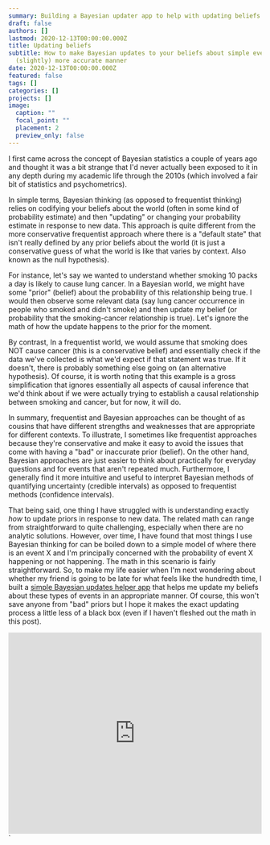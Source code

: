 ```yaml
---
summary: Building a Bayesian updater app to help with updating beliefs about the world.
draft: false
authors: []
lastmod: 2020-12-13T00:00:00.000Z
title: Updating beliefs
subtitle: How to make Bayesian updates to your beliefs about simple events in a
  (slightly) more accurate manner
date: 2020-12-13T00:00:00.000Z
featured: false
tags: []
categories: []
projects: []
image:
  caption: ""
  focal_point: ""
  placement: 2
  preview_only: false
---
```

I first came across the concept of Bayesian statistics a couple of years ago and thought it was a bit strange that I'd never actually been exposed to it in any depth during my academic life through the 2010s (which involved a fair bit of statistics and psychometrics). 

In simple terms, Bayesian thinking (as opposed to frequentist thinking) relies on codifying your beliefs about the world (often in some kind of probability estimate) and then "updating" or changing your probability estimate in response to new data. This approach is quite different from the more conservative frequentist approach where there is a "default state" that isn't really defined by any prior beliefs about the world (it is just a conservative guess of what the world is like that varies by context. Also known as the null hypothesis). 

For instance, let's say we wanted to understand whether smoking 10 packs a day is likely to cause lung cancer. In a Bayesian world, we might have some "prior" (belief) about the probability of this relationship being true. I would then observe some relevant data (say lung cancer occurrence in people who smoked and didn't smoke) and then update my belief (or probability that the smoking-cancer relationship is true). Let's ignore the math of how the update happens to the prior for the moment. 

By contrast, In a frequentist world, we would assume that smoking does NOT cause cancer (this is a conservative belief) and essentially check if the data we've collected is what we'd expect if that statement was true. If it doesn't, there is probably something else going on (an alternative hypothesis). Of course, it is worth noting that this example is a gross simplification that ignores essentially all aspects of causal inference that we'd think about if we were actually trying to establish a causal relationship between smoking and cancer, but for now, it will do. 

In summary, frequentist and Bayesian approaches can be thought of as cousins that have different strengths and weaknesses that are appropriate for different contexts. To illustrate, I sometimes like frequentist approaches because they're conservative and make it easy to avoid the issues that come with having a "bad" or inaccurate prior (belief). On the other hand, Bayesian approaches are just easier to think about practically for everyday questions and for events that aren't repeated much. Furthermore, I generally find it more intuitive and useful to interpret Bayesian methods of quantifying uncertainty (credible intervals) as opposed to frequentist methods (confidence intervals). 

That being said, one thing I have struggled with is understanding exactly *how* to update priors in response to new data. The related math can range from straightforward to quite challenging, especially when there are no analytic solutions. However, over time, I have found that most things I use Bayesian thinking for can be boiled down to a simple model of where there is an event X and I'm principally concerned with the probability of event X happening or not happening. The math in this scenario is fairly straightforward. So, to make my life easier when I'm next wondering about whether my friend is going to be late for what feels like the hundredth time, I built a [simple Bayesian updates helper app](https://abhi-kumar17.shinyapps.io/BayesianUpdater/) that helps me update my beliefs about these types of events in an appropriate manner. Of course, this won't save anyone from "bad" priors but I hope it makes the exact updating process a little less of a black box (even if I haven't fleshed out the math in this post). 

<iframe height = "400" width = "100%" frameborder = "no" src = "https://abhi-kumar17.shinyapps.io/BayesianUpdater/">`"></iframe>`